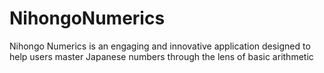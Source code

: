 # NihongoNumerics
Nihongo Numerics is an engaging and innovative application designed to help users master Japanese numbers through the lens of basic arithmetic
